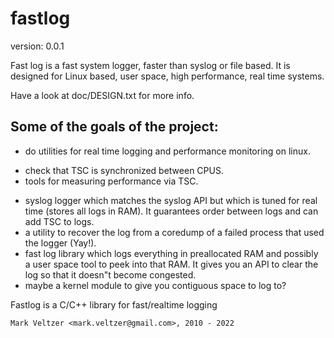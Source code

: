 fastlog
=======

version: 0.0.1


Fast log is a fast system logger, faster than syslog or file based.
It is designed for Linux based, user space, high performance, real time
systems.

Have a look at doc/DESIGN.txt for more info.

Some of the goals of the project:
---------------------------------
* do utilities for real time logging and performance monitoring on linux.
- check that TSC is synchronized between CPUS.
- tools for measuring performance via TSC.
* syslog logger which matches the syslog API but which is tuned for real time
(stores all logs in RAM).
It guarantees order between logs and can add TSC to logs.
* a utility to recover the log from a coredump of a failed process that used the
logger (Yay!).
* fast log library which logs everything in preallocated RAM and possibly
a user space tool to peek into that RAM.
It gives you an API to clear the log so that it doesn"t become congested.
* maybe a kernel module to give you contiguous space to log to?


Fastlog is a C/C++ library for fast/realtime logging

	Mark Veltzer <mark.veltzer@gmail.com>, 2010 - 2022
